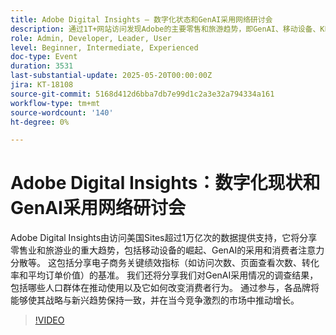 ```yaml
---
title: Adobe Digital Insights — 数字化状态和GenAI采用网络研讨会
description: 通过1T+网站访问发现Adobe的主要零售和旅游趋势，即GenAI、移动设备、KPI和消费者洞察，以帮助推动增长。
role: Admin, Developer, Leader, User
level: Beginner, Intermediate, Experienced
doc-type: Event
duration: 3531
last-substantial-update: 2025-05-20T00:00:00Z
jira: KT-18108
source-git-commit: 5168d412d6bba7db7e99d1c2a3e32a794334a161
workflow-type: tm+mt
source-wordcount: '140'
ht-degree: 0%

---
```



# Adobe Digital Insights：数字化现状和GenAI采用网络研讨会

Adobe Digital Insights由访问美国Sites超过1万亿次的数据提供支持，它将分享零售业和旅游业的重大趋势，包括移动设备的崛起、GenAI的采用和消费者注意力分散等。  这包括分享电子商务关键绩效指标（如访问次数、页面查看次数、转化率和平均订单价值）的基准。  我们还将分享我们对GenAI采用情况的调查结果，包括哪些人口群体在推动使用以及它如何改变消费者行为。  通过参与，各品牌将能够使其战略与新兴趋势保持一致，并在当今竞争激烈的市场中推动增长。

>[!VIDEO](https://video.tv.adobe.com/v/3458483/?learn=on&enablevpops)
